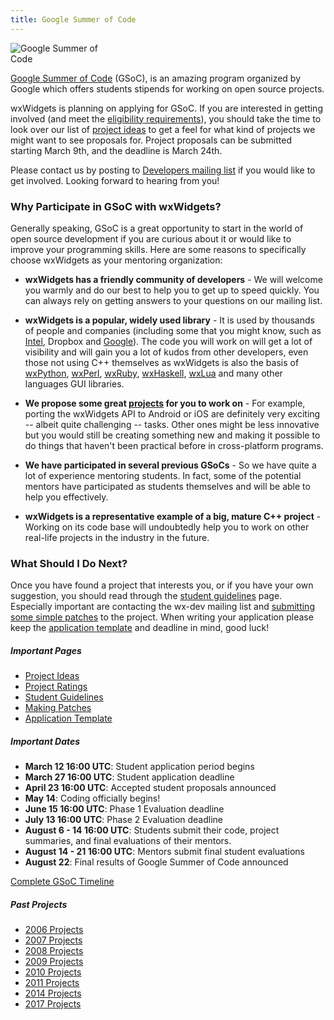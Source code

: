 ```yaml
---
title: Google Summer of Code
---
```


<img src="https://developers.google.com/open-source/gsoc/images/gsoc2016-sun-373x373.png"
     class="img-fluid float-right" style="max-width: 35%;" alt="Google Summer of Code">

[Google Summer of Code][gsoc] (GSoC), is an amazing program organized by Google
which offers students stipends for working on open source projects.

wxWidgets is planning on applying for GSoC. If you are interested in
getting involved (and meet the [eligibility requirements][req]), you should
take the time to look over our list of [project ideas](/gsoc/projects/) to get
a feel for what kind of projects we might want to see proposals for. Project
proposals can be submitted starting March 9th, and the deadline is March 24th.

Please contact us by posting to [Developers mailing list][lists] if you would
like to get involved. Looking forward to hearing from you!

[gsoc]: https://summerofcode.withgoogle.com/
[req]: https://developers.google.com/open-source/gsoc/faq#students
[lists]: /support/mailing-lists/

### Why Participate in GSoC with wxWidgets?

Generally speaking, GSoC is a great opportunity to start in the world of open
source development if you are curious about it or would like to improve your
programming skills. Here are some reasons to specifically choose wxWidgets as
your mentoring organization:

- **wxWidgets has a friendly community of developers** -
    We will welcome you warmly and do our best to help you to get up to speed
    quickly. You can always rely on getting answers to your questions on
    our mailing list.

- **wxWidgets is a popular, widely used library** -
    It is used by thousands of people and companies (including some that you
    might know, such as [Intel](http://wxwidgets.blogspot.com/2012/08/did-you-know-that-intel-vtune-used.html),
    Dropbox and [Google](https://plus.google.com/+wxwidgets/posts/1ms9xR7nEDD)).
    The code you will work on will get a lot of visibility and will gain
    you a lot of kudos from other developers, even those not using C++
    themselves as wxWidgets is also the basis of
    [wxPython](http://www.wxpython.org/), [wxPerl](http://www.wxperl.it/),
    [wxRuby](http://wxruby.rubyforge.org/wiki/wiki.pl),
    [wxHaskell](http://www.haskell.org/haskellwiki/WxHaskell),
    [wxLua](http://wxlua.sourceforge.net/) and many other languages GUI
    libraries.

- **We propose some great [projects](/gsoc/projects) for you to work on** -
    For example, porting the wxWidgets API to Android or iOS are definitely very
    exciting -- albeit quite challenging -- tasks. Other ones might be less
    innovative but you would still be creating something new and making it
    possible to do things that haven't been practical before in cross-platform
    programs.

- **We have participated in several previous GSoCs** -
    So we have quite a lot of experience mentoring students. In fact, some of
    the potential mentors have participated as students themselves and will be
    able to help you effectively.

- **wxWidgets is a representative example of a big, mature C++ project** -
    Working on its code base will undoubtedly help you to work on other
    real-life projects in the industry in the future.

### What Should I Do Next?

Once you have found a project that interests you, or if you have your own
suggestion, you should read through the [student guidelines](student-guidelines)
page. Especially important are contacting the wx-dev mailing list and
[submitting some simple patches](making-patches) to the project. When writing
your application please keep the [application template](application-template)
and deadline in mind, good luck!

<div class="row">
  <div class="col-sm-3">
    <h5>Important Pages</h5>
    <p>
      <ul>
        <li><a href="/gsoc/projects/">Project Ideas</a></li>
        <li><a href="/gsoc/project-ratings/">Project Ratings</a></li>
        <li><a href="/gsoc/student-guidelines/">Student Guidelines</a></li>
        <li><a href="/gsoc/making-patches/">Making Patches</a></li>
        <li><a href="/gsoc/application-template/">Application Template</a></li>
      </ul>
    </p>
  </div>
  <div class="col-sm-6">
    <h5>Important Dates</h5>
    <p>
      <ul>
        <li><strong>March 12 16:00 UTC</strong>: Student application period begins</li>
        <li><strong>March 27 16:00 UTC</strong>: Student application deadline</li>
        <li><strong>April 23 16:00 UTC</strong>: Accepted student proposals announced</li>
        <li><strong>May 14</strong>: Coding officially begins!</li>
        <li><strong>June 15 16:00 UTC</strong>: Phase 1 Evaluation deadline</li>
        <li><strong>July 13 16:00 UTC</strong>: Phase 2 Evaluation deadline</li>
        <li><strong>August 6 - 14 16:00 UTC</strong>: Students submit their code, project summaries, and final evaluations of their mentors.</li>
        <li><strong>August 14 - 21 16:00 UTC</strong>: Mentors submit final student evaluations</li>
        <li><strong>August 22</strong>: Final results of Google Summer of Code announced</li>
      </ul>
      <a href="https://developers.google.com/open-source/gsoc/timeline">Complete GSoC Timeline</a>
    </p>
  </div>
  <div class="col-sm-3">
    <h5>Past Projects</h5>
    <p>
      <ul>
        <li><a href="/gsoc/2006/">2006 Projects</a></li>
        <li><a href="/gsoc/2007/">2007 Projects</a></li>
        <li><a href="/gsoc/2008/">2008 Projects</a></li>
        <li><a href="/gsoc/2009/">2009 Projects</a></li>
        <li><a href="/gsoc/2010/">2010 Projects</a></li>
        <li><a href="/gsoc/2011/">2011 Projects</a></li>
        <li><a href="/gsoc/2014/">2014 Projects</a></li>
        <li><a href="/gsoc/2017/">2017 Projects</a></li>
      </ul>
    </p>
  </div>
</div>
